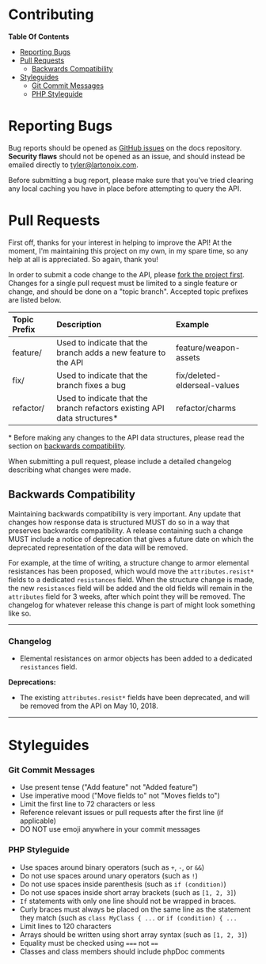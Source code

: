 # Contributing
**Table Of Contents**
- [Reporting Bugs](#reporting-bugs)
- [Pull Requests](#pull-requests)
    - [Backwards Compatibility](#backwards-compatibility)
- [Styleguides](#styleguides)
    - [Git Commit Messages](#git-commit-messages)
    - [PHP Styleguide](#php-styleguide)

# Reporting Bugs
Bug reports should be opened as [GitHub issues](https://github.com/LartTyler/MHWDB-Docs/issues) on the docs repository.
**Security flaws** should not be opened as an issue, and should instead be emailed directly to tyler@lartonoix.com.

Before submitting a bug report, please make sure that you've tried clearing any local caching you have in place before
attempting to query the API.

# Pull Requests
First off, thanks for your interest in helping to improve the API! At the moment, I'm maintaining this project on my
own, in my spare time, so any help at all is appreciated. So again, thank you!

In order to submit a code change to the API, please
[fork the project first](https://help.github.com/articles/creating-a-pull-request-from-a-fork/). Changes for a single
pull request must be limited to a single feature or change, and should be done on a "topic branch". Accepted topic
prefixes are listed below.

|Topic Prefix|Description|Example|
|:---|:---|:---|
|feature/|Used to indicate that the branch adds a new feature to the API|feature/weapon-assets|
|fix/|Used to indicate that the branch fixes a bug|fix/deleted-elderseal-values|
|refactor/|Used to indicate that the branch refactors existing API data structures*|refactor/charms|

\* Before making any changes to the API data structures, please read the section on
[backwards compatibility](#backwards-compatibility).

When submitting a pull request, please include a detailed changelog describing what changes were made.

## Backwards Compatibility
Maintaining backwards compatibility is very important. Any update that changes how response data is structured MUST do
so in a way that preserves backwards compatibility. A release containing such a change MUST include a notice of
deprecation that gives a future date on which the deprecated representation of the data will be removed.

For example, at the time of writing, a structure change to armor elemental resistances has been proposed, which would
move the `attributes.resist*` fields to a dedicated `resistances` field. When the structure change is made, the new
`resistances` field will be added and the old fields will remain in the `attributes` field for 3 weeks, after which
point they will be removed. The changelog for whatever release this change is part of might look something like so.

-----
### Changelog
- Elemental resistances on armor objects has been added to a dedicated `resistances` field.

**Deprecations:**
- The existing `attributes.resist*` fields have been deprecated, and will be removed from the API on May 10, 2018.
-----

# Styleguides
### Git Commit Messages
- Use present tense ("Add feature" not "Added feature")
- Use imperative mood ("Move fields to" not "Moves fields to")
- Limit the first line to 72 characters or less
- Reference relevant issues or pull requests after the first line (if applicable)
- DO NOT use emoji anywhere in your commit messages

### PHP Styleguide
- Use spaces around binary operators (such as `+`, `-`, or `&&`)
- Do not use spaces around unary operators (such as `!`)
- Do not use spaces inside parenthesis (such as `if (condition)`)
- Do not use spaces inside short array brackets (such as `[1, 2, 3]`)
- `If` statements with only one line should not be wrapped in braces.
- Curly braces must always be placed on the same line as the statement they match (such as `class MyClass { ...` or
`if (condition) { ...`
- Limit lines to 120 characters
- Arrays should be written using short array syntax (such as `[1, 2, 3]`)
- Equality must be checked using `===` not `==`
- Classes and class members should include phpDoc comments